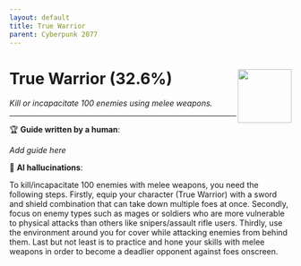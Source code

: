 ```yaml
---
layout: default
title: True Warrior
parent: Cyberpunk 2077
---
```


# True Warrior (32.6%) <img align="right" src="https://cdn.cloudflare.steamstatic.com/steamcommunity/public/images/apps/1091500/714db842d4bbf426994d8cc7450769e75c47da8b.jpg" width="96" height="96">

_Kill or incapacitate 100 enemies using melee weapons._

***

:trophy: **Guide written by a human**:

_Add guide here_

:robot: **AI hallucinations**:

To kill/incapacitate 100 enemies with melee weapons, you need the following steps. Firstly, equip your character (True Warrior) with a sword and shield combination that can take down multiple foes at once. Secondly, focus on enemy types such as mages or soldiers who are more vulnerable to physical attacks than others like snipers/assault rifle users. Thirdly, use the environment around you for cover while attacking enemies from behind them. Last but not least is to practice and hone your skills with melee weapons in order to become a deadlier opponent against foes onscreen.
